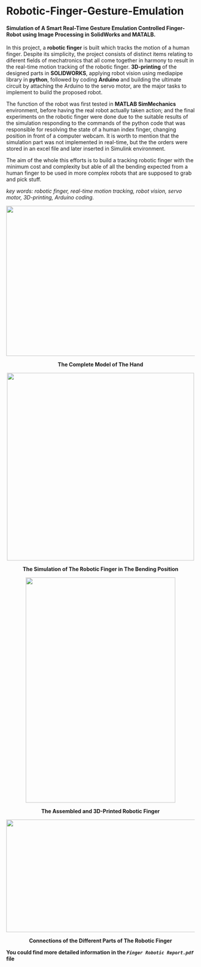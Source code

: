 # Robotic-Finger-Gesture-Emulation
#### Simulation of A Smart Real-Time Gesture Emulation Controlled Finger-Robot using Image Processing in SolidWorks and MATALB.

In this project, a **robotic finger** is built which tracks the motion of a human finger. Despite its simplicity, the project consists of distinct items relating to diferent fields of mechatronics that all come together in harmony to result in the real-time motion tracking of the robotic finger. **3D-printing** of the designed parts in **SOLIDWORKS**, applying robot vision using mediapipe library in **python**, followed by coding **Arduino** and building the ultimate circuit by attaching the Arduino to the servo motor, are the major tasks to implement to build the proposed robot.

The function of the robot was first tested in **MATLAB SimMechanics** environment, before having the real robot actually taken action; and the final experiments on the robotic finger were done due to the suitable results of the simulation responding to the commands of the python code that was responsible for resolving the state of a human index finger, changing position in front of a computer webcam. It is worth to mention that the simulation part was not implemented in real-time, but the the orders were stored in an excel file and later inserted in Simulink environment.

The aim of the whole this efforts is to build a tracking robotic finger with the minimum cost and complexity but able of all the bending expected from a human finger to be used in more complex robots that are supposed to grab and pick stuff.

*key words: robotic finger, real-time motion tracking, robot vision, servo motor, 3D-printing, Arduino coding.*

<p align="center">
<img src="https://user-images.githubusercontent.com/40741680/129809128-80a9be2c-2684-49bb-9bce-9014f8787eed.png" width="540" height="400">
</p>
<p align="center">
  <b>The Complete Model of The Hand</b>
</p>


<p align="center">
<img src="https://user-images.githubusercontent.com/40741680/129810295-c2c502c0-936c-4e0b-a447-2f9e006749f7.png" width="500" height="500">
</p>

<p align="center">
<b>The Simulation of The Robotic Finger in The Bending Position</b>
</p>


<p align="center">
<img src="https://user-images.githubusercontent.com/40741680/129809827-8650091e-56c9-4aab-a4fd-d1c823a71453.png" width="400" height="600">
</p>

<p align="center">
<b>The Assembled and 3D-Printed Robotic Finger</b>
</p>


<p align="center">
<img src="https://user-images.githubusercontent.com/40741680/129810085-94fdb0ed-04ed-4d4d-b155-e58f9d3b4bc3.png" width="700" height="300">
</p>

<p align="center">
<b>Connections of the Different Parts of The Robotic Finger</b>
</p>


**You could find more detailed information in the *`Finger Robotic Report.pdf`* file**
